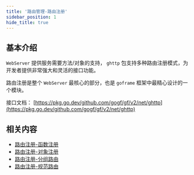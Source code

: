 ```yaml
---
title: '路由管理-路由注册'
sidebar_position: 1
hide_title: true
---
```


## 基本介绍

`WebServer` 提供服务需要方法/对象的支持， `ghttp` 包支持多种路由注册模式，为开发者提供非常强大和灵活的接口功能。

路由注册是整个 `WebServer` 最核心的部分，也是 `goframe` 框架中最精心设计的一个模块。

接口文档： [https://pkg.go.dev/github.com/gogf/gf/v2/net/ghttp](https://pkg.go.dev/github.com/gogf/gf/v2/net/ghttp)

## 相关内容

- [路由注册-函数注册](output/goframe-v2.2-md/WEB服务开发/路由管理/路由管理-路由注册/路由注册-函数注册)
- [路由注册-对象注册](output/goframe-v2.2-md/WEB服务开发/路由管理/路由管理-路由注册/路由注册-对象注册)
- [路由注册-分组路由](output/goframe-v2.2-md/WEB服务开发/路由管理/路由管理-路由注册/路由注册-分组路由)
- [路由注册-规范路由](output/goframe-v2.2-md/WEB服务开发/路由管理/路由管理-路由注册/路由注册-规范路由)